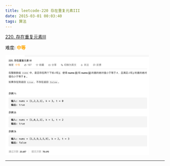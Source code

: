```yaml
---
title: leetcode-220 存在重复元素III
date: 2015-03-01 00:03:40
tags: 算法
---
```



[220. 存在重复元素III](https://leetcode-cn.com/problems/contains-duplicate-iii/)

难度:  <font color="orange">**中等**</font>


<img src="leetcode-220-存在重复元素III/0.png" width = 90% height = 50% />


<br>


---